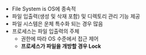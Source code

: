 - File System is OS에 종속적
- 파일 입출력(생성 및 삭재 포함) 및 디렉토리 관리 기능 제공
- 파일 시스템은 운체 특수화 되는 경우 많음
- 프로세스는 파일 입출력의 주체
	- 권한에 따라 OS 수준에서 접근 제어
	- **프로세스가 파일을 개방할 경우 Lock**
